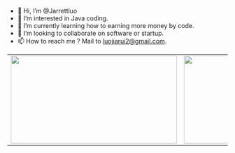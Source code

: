 - 👋 Hi, I’m @Jarrettluo
- 👀 I’m interested in Java coding.
- 🌱 I’m currently learning how to earning more money by code.
- 💞️ I’m looking to collaborate on software or startup.
- 📫 How to reach me ? Mail to luojiarui2@gmail.com.

<!---
Jarrettluo/Jarrettluo is a ✨ special ✨ repository because its `README.md` (this file) appears on your GitHub profile.
You can click the Preview link to take a look at your changes.
--->
<table>
  <tr>
    <td valign="top"><img src="https://github-readme-stats.leoy233.vercel.app/api/top-langs/?username=JarrettLuo&show_icons=true&count_private=true&include_all_commits=true&layout=compact" width="380px" height="200px"/></td>
    <td valign="top"><img src="https://github-readme-stats.vercel.app/api?username=JarrettLuo&show_icons=true&count_private=true&include_all_commits=true" width="460px" height="200px" /></td>
  </tr>
</table>

